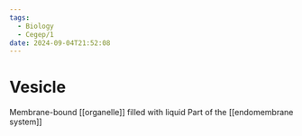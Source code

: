 ```yaml
---
tags:
  - Biology
  - Cegep/1
date: 2024-09-04T21:52:08
---
```


# Vesicle

Membrane-bound [[organelle]] filled with liquid
Part of the [[endomembrane system]]